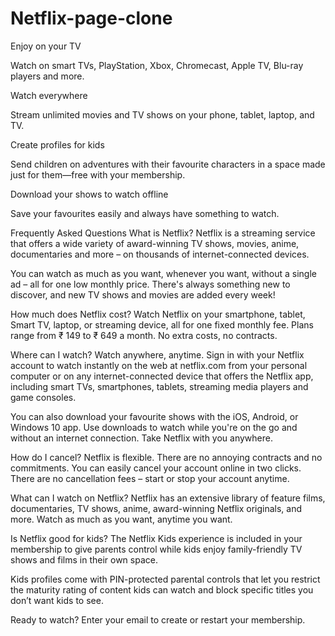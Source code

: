 # Netflix-page-clone

Enjoy on your TV

Watch on smart TVs, PlayStation, Xbox, Chromecast, Apple TV, Blu-ray players and more.

Watch everywhere

Stream unlimited movies and TV shows on your phone, tablet, laptop, and TV.

Create profiles for kids

Send children on adventures with their favourite characters in a space made just for them—free with your membership.

Download your shows to watch offline

Save your favourites easily and always have something to watch.





Frequently Asked Questions
What is Netflix?
Netflix is a streaming service that offers a wide variety of award-winning TV shows, movies, anime, documentaries and more – on thousands of internet-connected devices.

You can watch as much as you want, whenever you want, without a single ad – all for one low monthly price. There's always something new to discover, and new TV shows and movies are added every week!

How much does Netflix cost?
Watch Netflix on your smartphone, tablet, Smart TV, laptop, or streaming device, all for one fixed monthly fee. Plans range from ₹ 149 to ₹ 649 a month. No extra costs, no contracts.

Where can I watch?
Watch anywhere, anytime. Sign in with your Netflix account to watch instantly on the web at netflix.com from your personal computer or on any internet-connected device that offers the Netflix app, including smart TVs, smartphones, tablets, streaming media players and game consoles.

You can also download your favourite shows with the iOS, Android, or Windows 10 app. Use downloads to watch while you're on the go and without an internet connection. Take Netflix with you anywhere.

How do I cancel?
Netflix is flexible. There are no annoying contracts and no commitments. You can easily cancel your account online in two clicks. There are no cancellation fees – start or stop your account anytime.

What can I watch on Netflix?
Netflix has an extensive library of feature films, documentaries, TV shows, anime, award-winning Netflix originals, and more. Watch as much as you want, anytime you want.

Is Netflix good for kids?
The Netflix Kids experience is included in your membership to give parents control while kids enjoy family-friendly TV shows and films in their own space.

Kids profiles come with PIN-protected parental controls that let you restrict the maturity rating of content kids can watch and block specific titles you don’t want kids to see.




Ready to watch? Enter your email to create or restart your membership.
